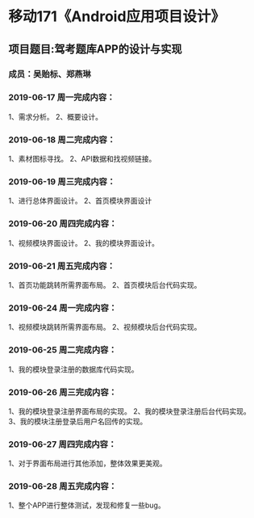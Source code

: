 # 移动171《Android应用项目设计》
## 项目题目:驾考题库APP的设计与实现
### 成员：吴贻标、郑燕琳

### 2019-06-17 周一完成内容：
1、需求分析。
2、概要设计。

### 2019-06-18 周二完成内容：
1、素材图标寻找。
2、API数据和找视频链接。
### 2019-06-19 周三完成内容：
1、进行总体界面设计。
2、首页模块界面设计

### 2019-06-20 周四完成内容：
1、视频模块界面设计。
2、我的模块界面设计。

### 2019-06-21 周五完成内容：
1、首页功能跳转所需界面布局。
2、首页模块后台代码实现。

### 2019-06-24 周一完成内容：
1、视频模块跳转所需界面布局。
2、视频模块后台代码实现。

### 2019-06-25 周二完成内容：
1、我的模块登录注册的数据库代码实现。

### 2019-06-26 周三完成内容：
1、我的模块登录注册界面布局的实现。
2、我的模块登录注册后台代码实现。
3、我的模块注册登录后用户名回传的实现。

### 2019-06-27 周四完成内容：
1、对于界面布局进行其他添加，整体效果更美观。

### 2019-06-28 周五完成内容：
1、整个APP进行整体测试，发现和修复一些bug。
